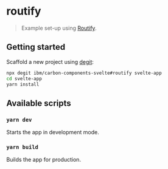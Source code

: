# routify

> Example set-up using [Routify](https://github.com/roxiness/routify).

## Getting started

Scaffold a new project using [degit](https://github.com/Rich-Harris/degit):

```sh
npx degit ibm/carbon-components-svelte#routify svelte-app
cd svelte-app
yarn install
```

## Available scripts

### `yarn dev`

Starts the app in development mode.

### `yarn build`

Builds the app for production.
